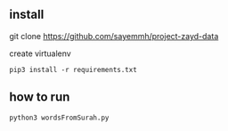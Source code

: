## install

git clone https://github.com/sayemmh/project-zayd-data

create virtualenv

`pip3 install -r requirements.txt`

## how to run

`python3 wordsFromSurah.py`
